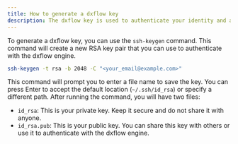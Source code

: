 ```yaml
---
title: How to generate a dxflow key
description: The dxflow key is used to authenticate your identity and access the dxflow engine.
---
```


To generate a dxflow key, you can use the `ssh-keygen` command. This command will create a new RSA key pair that you can use to authenticate with the dxflow engine.

```bash
ssh-keygen -t rsa -b 2048 -C "<your_email@example.com>"
```
This command will prompt you to enter a file name to save the key. You can press Enter to accept the default location (`~/.ssh/id_rsa`) or specify a different path.
After running the command, you will have two files:
- `id_rsa`: This is your private key. Keep it secure and do not share it with anyone.
- `id_rsa.pub`: This is your public key. You can share this key with others or use it to authenticate with the dxflow engine.

